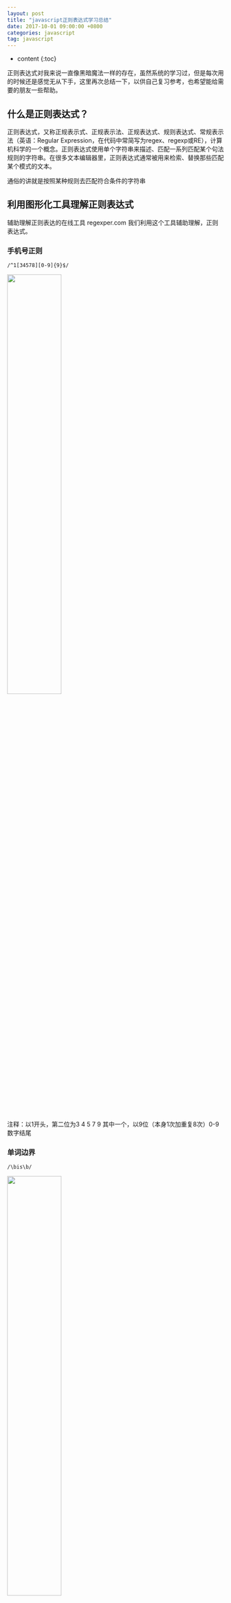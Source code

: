 ```yaml
---
layout: post
title: "javascript正则表达式学习总结"
date: 2017-10-01 09:00:00 +0800 
categories: javascript
tag: javascript
---
```

* content
{:toc}

正则表达式对我来说一直像黑暗魔法一样的存在，虽然系统的学习过，但是每次用的时候还是感觉无从下手，这里再次总结一下，以供自己复习参考，也希望能给需要的朋友一些帮助。

<!-- more -->

## 什么是正则表达式？

正则表达式，又称正规表示式、正规表示法、正规表达式、规则表达式、常规表示法（英语：Regular Expression，在代码中常简写为regex、regexp或RE），计算机科学的一个概念。正则表达式使用单个字符串来描述、匹配一系列匹配某个句法规则的字符串。在很多文本编辑器里，正则表达式通常被用来检索、替换那些匹配某个模式的文本。

通俗的讲就是按照某种规则去匹配符合条件的字符串

## 利用图形化工具理解正则表达式

辅助理解正则表达的在线工具 regexper.com 我们利用这个工具辅助理解，正则表达式。

### 手机号正则

    /^1[34578][0-9]{9}$/

<img src="http://oky1tshnu.bkt.clouddn.com/reg1.jpg" width="50%">

注释：以1开头，第二位为3 4 5 7 9 其中一个，以9位（本身1次加重复8次）0-9数字结尾

### 单词边界

    /\bis\b/

<img src="http://oky1tshnu.bkt.clouddn.com/reg2.jpg" width="50%">

注释： is前后都是单词的边界

<img src="http://oky1tshnu.bkt.clouddn.com/reg3.jpg" width="50%">

<img src="http://oky1tshnu.bkt.clouddn.com/reg4.jpg" width="50%">

### url分组替换

    /http:(\/\/.+\.jpg)/

<img src="http://oky1tshnu.bkt.clouddn.com/reg5.jpg" width="50%">

正则表达式中括号用来分组，这个时候我们可以通过用$1来获取 group#1的内容 

<img src="http://oky1tshnu.bkt.clouddn.com/reg6.jpg" width="50%">

说下这个正则的意义，如果网站用了https，网站引用静态资源也必须是https，否则报错。如果写成 // 会自动识别 http 或者 https。

### 日期匹配与分组替换

    /\d{4}[/-]\d{2}[\-]\d{2}$/

<img src="http://oky1tshnu.bkt.clouddn.com/reg7.jpg" width="50%">

这个正则比较复杂，画符念咒的地方太多了，一一分析：

1. Start of line 是由^生效的表示以此开头
2. 对应结尾End of line 由$生效表示以此结尾
3. 接着看digit 由 \d 生效表示数字
4. 3times 由{4} 生效表示重复4次，开始的时候有疑问，为什么不是  4times 。后来明白作者的用意，正则表达式是一个规则，用这个规则去从字符串开始匹配到结束（注意计算机读字符串可是不会分行的，都是一个串，我们看到的多行，人家会认为是个 \t ）这里设计好像小火车的轨道一直开到末尾。digit 传过一次，3times表示再来三次循环，共4次，后面的once同理。  自己被自己啰嗦到了。
5. 接下来，是 one of 在手机正则里面已经出现了。表示什么都行。只要符合这两个都让通过。

好了这个正则解释完了，接下来用它做什么呢？

<img src="http://oky1tshnu.bkt.clouddn.com/reg8.jpg" width="50%">

我们可以验证日期的合法性

结合URL分组替换所用到的分组特性，我们可以轻松写出日期格式化的方法

改造下这个正则

    /^(\d{4})[/-](\d{2})[/-](\d{2})$/

<img src="http://oky1tshnu.bkt.clouddn.com/reg9.jpg" width="50%">

轻松的可以拿到 group#1 #2 #3 的内容，对应 $1 $2 $3

<img src="http://oky1tshnu.bkt.clouddn.com/reg10.jpg" width="50%">

到现在已经能结合图形化工具看懂正则表达式表达式了，如果想自己写，还要在正则语法上下点功夫。

## Js中Regexp对象

Javascript 通过内置对象RegExp支持正则表达式，有两种方法实例化RegExp对象

### 字面量方法

    const reg =/\bis\b/g

### 构造函数

    const reg = new RegExp('\\bis\\b', 'g')

注意：第一个参数为正则表达式字符串（注意转译），第二个参数为修饰符，修饰符g代表全局搜索，后面会有详细介绍。

## 正则表达式语法

### 修饰符 （三个 g i m）

修饰符与其他语法特殊，字面量方法声名的时候放到//后，构造函数声明的时候，作为第二个参数传入。整个正则表达式可以理解为正则表达式规则字符串+修饰符

- g：global 执行一个全局匹配
- i：ignore case执行一个不区分大小写的匹配
- m: multiple lines多行匹配

修饰符可以一起用 const reg =/\bis\b/gim

来说说他们有什么作用

有g和没有g的区别: 没有g只替换了第一个，有g 所有的都换了

有i和没有i的区别: 有i忽略大小写，没有i严格区分大小写

### 元字符

正则表达式由两种基本字符组成：

- 原义字符
- 非打印字符
- 元字符 (* + ? $ ^ . | \ ( ) { } [ ])

### 原义字符

这个没什么好解释的，我们一直在举例的 /is/ 匹配字符串'is'
\将下一个字符标记为一个特殊字符、或一个原义字符、或一个向后引用、或一个八进制转义符。例如，n”匹配字符“n”。“\n”匹配一个换行符。序列“\\”匹配“\”而“\(”则匹配“(”。

### 非打印字符

字符 | 描述 
- | - | -
\cx | 匹配由x指明的控制字符。例如， \cM 匹配一个 Control-M 或回车符。x 的值必须为 A-Z 或 a-z 之一。否则，将 c 视为一个原义的 'c' 字符。
\f | 匹配一个换页符。等价于 \x0c 和 \cL。
\n | 匹配一个换行符。等价于 \x0a 和 \cJ。
\r | 匹配一个回车符。等价于 \x0d 和 \cM。
\s | 匹配任何空白字符，包括空格、制表符、换页符等等。等价于 [ \f\n\r\t\v]。
\S | 匹配任何非空白字符。等价于 [^ \f\n\r\t\v]。
\t | 匹配一个制表符。等价于 \x09 和 \cI。
\v | 匹配一个垂直制表符。等价于 \x0b 和 \cK。

### 字符类 []

在前面的手机号正则例子🌰中，我们已经使用过[]  /^1[34578][0-9]{9}$/ :  [34578]表示34578任意一个数字即可。在日期匹配与分组替换例子🌰中 /^\d{4}[/-]\d{2}[/-]\d{2}$/ 表示符合 ／  -  都可以

### 字符类取反 [^]

表示不属于此类。

### 范围类[-]

正则表达式支持一定范围规则比如 [a-z] [A-Z] [0-9] 可以连写[a-z0-9] 如果你只是想匹配-在 范围类最后加-即可。

### 预定义类

常用为了方便书写

字符 | 等价类 | 含义
- | - | -
. |  [^\n\r] | 除了回车符和换行符之外的所有字符
\d |  [0-9]  | 数字字符
\D | [^0-9] | 非数字字符
\s | [\t\n\x0B\f\r] | 空白符
\S | [^\t\n\x0B\f\r] | 非空白符
\w | [a-zA-Z_0-9] | 单词字符（字母、数字、下划线）
\W | [^a-zA-Z_0-9] | 非单词字符

有了这些预定义类，写一些正则就很方便了，比如我们希望匹配一个 ab+数字+任意字符 的字符串，就可以这样写了 /ab\d./

### 边界

字符 | 含义
- | -
^ |  以xx开头
$ |  以xx结尾
\b | 单词边界，指[a-zA-Z_0-9]之外的字符
\B | 非单词边界

### 量词 

字符 | 含义
- | - 
? |  出现零次或一次
* |  出现零次或多次(任意次)
+  | 出现一次或多次（至少一次）
{n} | 对应零次或者n次
{n,m} |  至少出现n次但不超过m次
{n,}  |  至少出现n次(+的升级版)
{0,n}  | 至多出现n次(其实就是{n,m} 方便记忆而已)

如果没有量词，要匹配4位数字这样写就可以/\d\d\d\d/, 如果匹配50位100位呢？那不是要疯掉了？
有了量词，就可以这样写/\d{100}/, 量词的使用我们在手机号中使用过，表现在可视化中就是循环多少次。

### 贪婪与懒惰（非贪婪）

正则表达式默认会匹配贪婪模式，什么是贪婪模式呢？如其名尽可能多的匹配。我们看个例子🌰。

    /\d{3,6}/

贪婪模式下，匹配的了最多的情况。

与贪婪对应就是懒惰模式，懒惰对应的就是匹配的尽可能少的情况。如何开启懒惰模式？ 在量词后面加?。继续上面的例子

    /\d{3,6}?/

### 分组与反向引用

分组，又称为子表达式。把正则表达式拆分成小表达式。概念枯燥，说个例子为嘛用分组：

不分组 
    
    /abc{2}/

量词仅作用到最后的c

分组 

    /(abc){2}/

分组虽然和运算符() 很像，但是分组在正则表达式中，注意理解组的含义。经常有人滥用分组

    /^(http|https)/   

真的需要这样么？其实 /^https?/就可以了，你正则写的特别长的时候，会出现一堆没用的结果，看着都头疼吧。

分组往往和反向引用一起使用，别被概念吓到：当一个正则表达式被分组后，每个分组自动被赋予一个组号，一左到右分别是 $1   $2…

再把之前的例子拿出来

    /^(\d{4})[/-](\d{2})[/-](\d{2})$/

轻松的可以拿到 group#1 #2 #3 的内容，对应 $1 $2 $3 

如果在反向引用中不想捕获该如何操作? 加上 ?:即可

    /^(?:\d{4})[/-](\d{2})[/-](\d{2})$/

### 前瞻

正则表达式中有前瞻（Lookahead）和后顾（Lookbehind）的概念，这两个术语非常形象的描述了正则引擎的匹配行为。需要注意一点，正则表达式中的前和后和我们一般理解的前后有点不同。一段文本，我们一般习惯把文本开头的方向称作“前面”，文本末尾方向称为“后面”。但是对于正则表达式引擎来说，因为它是从文本头部向尾部开始解析的（可以通过正则选项控制解析方向），因此对于文本尾部方向，称为“前”，因为这个时候，正则引擎还没走到那块，而对文本头部方向，则称为“后”，因为正则引擎已经走过了那一块地方。

⚠️注意：后顾性能损耗比较大，js只支持前瞻（知乎上看到的，具体原因不详）

上面的比较概念话，尝试用大白话讲讲，就说皇上选妃吧，先行条件得是美女吧，长得“如花”那样皇上可不要，漂亮这关过了，皇上想要这个美女也不行，皇室有规矩，必须是贵族血统。
那么“漂亮”就是正常的匹配，匹配到了，还得看看家室是不是贵族。"贵族"相当于前瞻条件
前瞻分两种一种是正向前瞻(?=xxx), 另一种是负向前瞻(?!xxx)

题目：如何将'123456'转成货币带逗号的。'123,456'。这个是很常规格式化金额的需求。
如果在没有学习正则之前，我的思路是：

1.字符串转数组
2.反转数组
3.每隔三个添加个逗号
4.添加完了反转数组
5.数组转字符串

今天学习了正则，可以一步到位 '123456789'.replace(/(\d)(?=(?:\d{3})+$)/g, '$1,')









